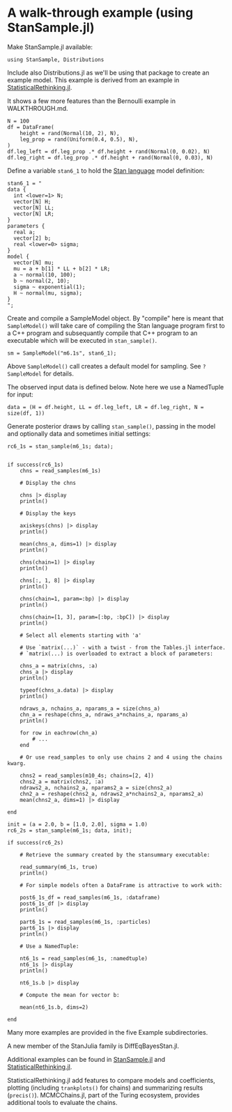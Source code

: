 # A walk-through example (using StanSample.jl)

Make StanSample.jl available:
```
using StanSample, Distributions
```

Include also Distributions.jl as we'll be using that package to create an example model. This example is derived from an example in [StatisticalRethinking.jl](https://xcelab.net/rm/statistical-rethinking/).

It shows a few more features than the Bernoulli example in WALKTHROUGH.md.

```
N = 100
df = DataFrame(
    height = rand(Normal(10, 2), N),
    leg_prop = rand(Uniform(0.4, 0.5), N),
)
df.leg_left = df.leg_prop .* df.height + rand(Normal(0, 0.02), N)
df.leg_right = df.leg_prop .* df.height + rand(Normal(0, 0.03), N)
```

Define a variable `stan6_1` to hold the [Stan language](https://mc-stan.org/docs/2_21/reference-manual/index.html) model definition:

```
stan6_1 = "
data {
  int <lower=1> N;
  vector[N] H;
  vector[N] LL;
  vector[N] LR;
}
parameters {
  real a;
  vector[2] b;
  real <lower=0> sigma;
}
model {
  vector[N] mu;
  mu = a + b[1] * LL + b[2] * LR;
  a ~ normal(10, 100);
  b ~ normal(2, 10);
  sigma ~ exponential(1);
  H ~ normal(mu, sigma);
}
";
```

Create and compile a SampleModel object. By "compile" here is meant that `SampleModel()` will take care of compiling the Stan language program first to a C++ program and subsequantly compile that C++ program to an executable which will be executed in `stan_sample()`.

```
sm = SampleModel("m6.1s", stan6_1);
```

Above `SampleModel()` call creates a default model for sampling. See `?SampleModel` for details.

The observed input data is defined below. Note here we use a NamedTuple for input:

```
data = (H = df.height, LL = df.leg_left, LR = df.leg_right, N = size(df, 1))
```

Generate posterior draws by calling `stan_sample()`, passing in the model and optionally data and sometimes initial settings: 
```
rc6_1s = stan_sample(m6_1s; data);


if success(rc6_1s)
    chns = read_samples(m6_1s)

    # Display the chns

    chns |> display
    println()

    # Display the keys

    axiskeys(chns) |> display
    println()

    mean(chns_a, dims=1) |> display
    println()

    chns(chain=1) |> display
    println()

    chns[:, 1, 8] |> display
    println()

    chns(chain=1, param=:bp) |> display
    println()

    chns(chain=[1, 3], param=[:bp, :bpC]) |> display
    println()

    # Select all elements starting with 'a'

    # Use `matrix(...)` - with a twist - from the Tables.jl interface.
    # `matrix(...) is overloaded to extract a block of parameters:

    chns_a = matrix(chns, :a)
    chns_a |> display
    println()

    typeof(chns_a.data) |> display
    println()

    ndraws_a, nchains_a, nparams_a = size(chns_a)
    chn_a = reshape(chns_a, ndraws_a*nchains_a, nparams_a)
    println()

    for row in eachrow(chn_a)
        # ...
    end

    # Or use read_samples to only use chains 2 and 4 using the chains kwarg.

    chns2 = read_samples(m10_4s; chains=[2, 4])
    chns2_a = matrix(chns2, :a)
    ndraws2_a, nchains2_a, nparams2_a = size(chns2_a)
    chn2_a = reshape(chns2_a, ndraws2_a*nchains2_a, nparams2_a)
    mean(chns2_a, dims=1) |> display

end

init = (a = 2.0, b = [1.0, 2.0], sigma = 1.0)
rc6_2s = stan_sample(m6_1s; data, init);

if success(rc6_2s)

    # Retrieve the summary created by the stansummary executable:

    read_summary(m6_1s, true)
    println()

    # For simple models often a DataFrame is attractive to work with:

    post6_1s_df = read_samples(m6_1s, :dataframe)
    post6_1s_df |> display
    println()

    part6_1s = read_samples(m6_1s, :particles)
    part6_1s |> display
    println()

    # Use a NamedTuple:
    
    nt6_1s = read_samples(m6_1s, :namedtuple)
    nt6_1s |> display
    println()

    nt6_1s.b |> display

    # Compute the mean for vector b:

    mean(nt6_1s.b, dims=2)

end

```

Many more examples are provided in the five Example subdirectories.

A new member of the StanJulia family is DiffEqBayesStan.jl.

Additional examples can be found in [StanSample.jl](https://github.com/StanJulia/StanSample.jl) and [StatisticalRethinking.jl](https://github.com/StatisticalRethinkingJulia/StatisticalRethinking.jl).

StatisticalRethinking.jl add features to compare models and coefficients, plotting (including `trankplots()` for chains) and summarizing results (`precis()`). MCMCChains.jl, part of the Turing ecosystem, provides additional tools to evaluate the chains.

